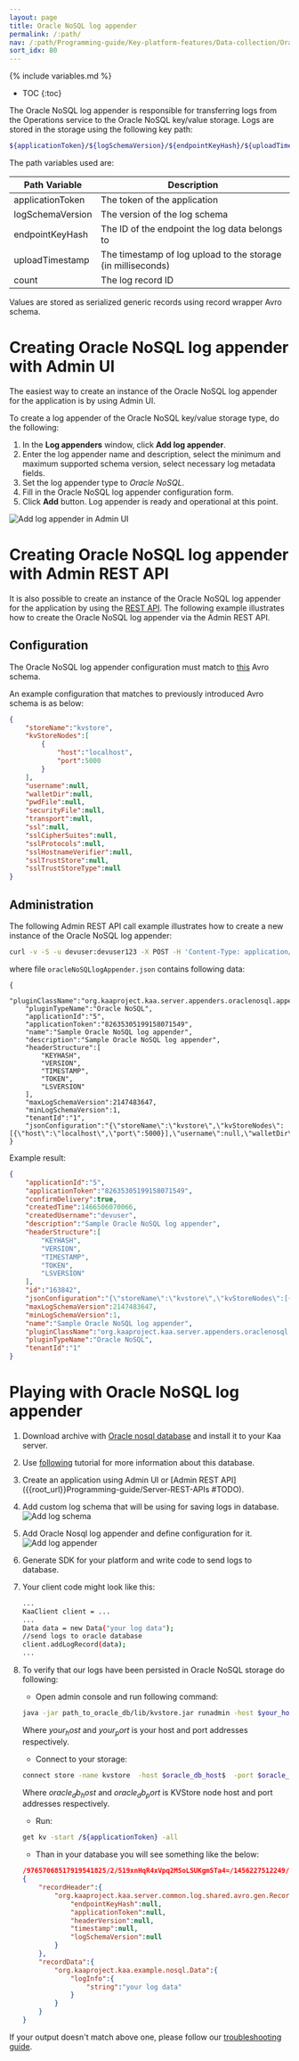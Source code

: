 ```yaml
---
layout: page
title: Oracle NoSQL log appender
permalink: /:path/
nav: /:path/Programming-guide/Key-platform-features/Data-collection/Oracle-NoSQL-log-appender
sort_idx: 80
---
```


{% include variables.md %}

* TOC
{:toc}

The Oracle NoSQL log appender is responsible for transferring logs from the Operations service to the Oracle NoSQL key/value storage.
Logs are stored in the storage using the following key path:

```bash
${applicationToken}/${logSchemaVersion}/${endpointKeyHash}/${uploadTimestamp}/${counter}
```

The path variables used are:

|Path Variable      |Description                                                    |
|-------------------|---------------------------------------------------------------|
|applicationToken   |The token of the application                                   |
|logSchemaVersion   |The version of the log schema                                  |
|endpointKeyHash    |The ID of the endpoint the log data belongs to                 |
|uploadTimestamp    |The timestamp of log upload to the storage (in milliseconds)   |
|count              |The log record ID                                              |

Values are stored as serialized generic records using record wrapper Avro schema.

# Creating Oracle NoSQL log appender with Admin UI

The easiest way to create an instance of the Oracle NoSQL log appender for the application is by using Admin UI.

To create a log appender of the Oracle NoSQL key/value storage type, do the following:

1. In the **Log appenders** window, click **Add log appender**.
2. Enter the log appender name and description, select the minimum and maximum supported schema version, select necessary log metadata fields.
3. Set the log appender type to _Oracle NoSQL_.
4. Fill in the Oracle NoSQL log appender configuration form.
5. Click **Add** button. Log appender is ready and operational at this point.

![Add log appender in Admin UI](attach/add-log-appender-in-admin-ui.png)

# Creating Oracle NoSQL log appender with Admin REST API

It is also possible to create an instance of the Oracle NoSQL log appender for the application by using the [REST API]({{root_url}}Programming-guide/Server-REST-APIs/#!/Logging/editLogAppender). 
The following example illustrates how to create the Oracle NoSQL log appender via the Admin REST API.

## Configuration

The Oracle NoSQL log appender configuration must match to
[this](https://github.com/kaaproject/kaa/blob/master/server/appenders/oracle-nosql-appender/src/main/avro/oracle-nosql-appender-config.avsc) Avro schema.

An example configuration that matches to previously introduced Avro schema is as below:

```json
{
    "storeName":"kvstore",
    "kvStoreNodes":[
        {
            "host":"localhost",
            "port":5000
        }
    ],
    "username":null,
    "walletDir":null,
    "pwdFile":null,
    "securityFile":null,
    "transport":null,
    "ssl":null,
    "sslCipherSuites":null,
    "sslProtocols":null,
    "sslHostnameVerifier":null,
    "sslTrustStore":null,
    "sslTrustStoreType":null
}
```

## Administration

The following Admin REST API call example illustrates how to create a new instance of the Oracle NoSQL log appender:

```bash
curl -v -S -u devuser:devuser123 -X POST -H 'Content-Type: application/json' -d @oracleNoSQLlogAppender.json "http://localhost:8080/kaaAdmin/rest/api/logAppender" | python -mjson.tool
```

where file ```oracleNoSQLlogAppender.json``` contains following data:

```
{
    "pluginClassName":"org.kaaproject.kaa.server.appenders.oraclenosql.appender.OracleNoSqlLogAppender",
    "pluginTypeName":"Oracle NoSQL",
    "applicationId":"5",
    "applicationToken":"82635305199158071549",
    "name":"Sample Oracle NoSQL log appender",
    "description":"Sample Oracle NoSQL log appender",
    "headerStructure":[
        "KEYHASH",
        "VERSION",
        "TIMESTAMP",
        "TOKEN",
        "LSVERSION"
    ],
    "maxLogSchemaVersion":2147483647,
    "minLogSchemaVersion":1,
    "tenantId":"1",
    "jsonConfiguration":"{\"storeName\":\"kvstore\",\"kvStoreNodes\":[{\"host\":\"localhost\",\"port\":5000}],\"username\":null,\"walletDir\":null,\"pwdFile\":null,\"securityFile\":null,\"transport\":null,\"ssl\":null,\"sslCipherSuites\":null,\"sslProtocols\":null,\"sslHostnameVerifier\":null,\"sslTrustStore\":null,\"sslTrustStoreType\":null}"
}
```

Example result:

```json
{
    "applicationId":"5",
    "applicationToken":"82635305199158071549",
    "confirmDelivery":true,
    "createdTime":1466506070066,
    "createdUsername":"devuser",
    "description":"Sample Oracle NoSQL log appender",
    "headerStructure":[
        "KEYHASH",
        "VERSION",
        "TIMESTAMP",
        "TOKEN",
        "LSVERSION"
    ],
    "id":"163842",
    "jsonConfiguration":"{\"storeName\":\"kvstore\",\"kvStoreNodes\":[{\"host\":\"localhost\",\"port\":5000}],\"username\":null,\"walletDir\":null,\"pwdFile\":null,\"securityFile\":null,\"transport\":null,\"ssl\":null,\"sslCipherSuites\":null,\"sslProtocols\":null,\"sslHostnameVerifier\":null,\"sslTrustStore\":null,\"sslTrustStoreType\":null}",
    "maxLogSchemaVersion":2147483647,
    "minLogSchemaVersion":1,
    "name":"Sample Oracle NoSQL log appender",
    "pluginClassName":"org.kaaproject.kaa.server.appenders.oraclenosql.appender.OracleNoSqlLogAppender",
    "pluginTypeName":"Oracle NoSQL",
    "tenantId":"1"
}
```

# Playing with Oracle NoSQL log appender

1. Download archive with [Oracle nosql database](http://www.oracle.com/technetwork/database/database-technologies/nosqldb/downloads/index.html)
and install it to your Kaa server.
2. Use [following](https://blogs.oracle.com/charlesLamb/entry/oracle_nosql_database_in_5) tutorial for more information about this database.
3. Create an application using Admin UI or [Admin REST API]({{root_url}}Programming-guide/Server-REST-APIs #TODO).
4. Add custom log schema that will be using for saving logs in database.
![Add log schema](attach/nosql-log-appender1.png)
5. Add Oracle Nosql log appender and define configuration for it.
![Add log appender](attach/nosql-log-appender2.png)
6. Generate SDK for your platform and write code to send logs to database.
7. Your client code might look like this:

    ```bash
    ...
    KaaClient client = ...
    ...
    Data data = new Data("your log data");
    //send logs to oracle database
    client.addLogRecord(data);
    ...
    ```

8.  To verify that our logs have been persisted in Oracle NoSQL storage do following:

    * Open admin console and run following command:

    ```bash
    java -jar path_to_oracle_db/lib/kvstore.jar runadmin -host $your_host$ -port $your_port$
    ```

    Where $your_host$ and $your_port$ is your host and port addresses respectively.


    * Connect to your storage:

    ```bash
    connect store -name kvstore  -host $oracle_db_host$  -port $oracle_db_port$;
    ```

    Where $oracle_db_host$ and $oracle_db_port$ is KVStore node host and port addresses respectively.

    * Run:

    ```bash
    get kv -start /${applicationToken} -all
    ```

    * Than in your database you will see something like the below:

    ```json
    /97657068517919541825/2/519xnHqR4xVpq2MSoLSUKgmSTa4=/1456227512249/-/0
    {
        "recordHeader":{
            "org.kaaproject.kaa.server.common.log.shared.avro.gen.RecordHeader":{
                "endpointKeyHash":null,
                "applicationToken":null,
                "headerVersion":null,
                "timestamp":null,
                "logSchemaVersion":null
            }
        },
        "recordData":{
            "org.kaaproject.kaa.example.nosql.Data":{
                "logInfo":{
                    "string":"your log data"
                }
            }
        }
    }
    ```

If your output doesn't match above one, please follow our [troubleshooting guide]({{root_url}}Administration-guide/Troubleshooting).
